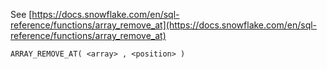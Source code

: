 See [https://docs.snowflake.com/en/sql-reference/functions/array_remove_at](https://docs.snowflake.com/en/sql-reference/functions/array_remove_at)
```
ARRAY_REMOVE_AT( <array> , <position> )
```
